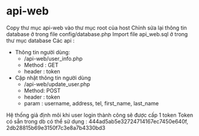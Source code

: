 # api-web

Copy thư mục api-web vào thư mục root của host
Chỉnh sửa lại thông tin database ở trong file config/database.php 
Import file api_web.sql ở trong thư mục database 
Các api : 
- Thông tin người dùng: 
    + /api-web/user_info.php 
    + Method : GET 
    + header : token 
- Cập nhật thông tin người dùng 
    + /api-web/update_user.php
    + Method: POST
    + header : token 
    + param : username, address, tel, first_name, last_name

Hệ thống giả định môi khi user login thành công sẽ được cấp 1 token 
Token có sẵn trong db có thể sử dụng : 444ad5ab5e32724714167ec7450e640f, 2db28815b69e3150f7c3e8a7b4330bd3